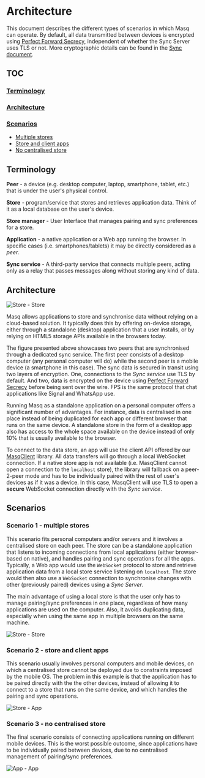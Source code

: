 
# Architecture

This document describes the different types of scenarios in which Masq can operate. By default, all data transmitted between devices is encrypted using [Perfect Forward Secrecy](https://en.wikipedia.org/wiki/Forward_secrecy), independent of whether the Sync Server uses TLS or not. More cryptographic details can be found in the [Sync document](https://github.com/QwantResearch/masq-docs/blob/gh-pages/sync).


## TOC

### [Terminology](#terminology)
### [Architecture](#architecture)
### [Scenarios](#scenarios)
* [Multiple stores](#scenario-1---multiple-stores)
* [Store and client apps](#scenario-2---store-and-client-apps)
* [No centralised store](#scenario-3---no-centralised-store)

## Terminology

**Peer** - a device (e.g. desktop computer, laptop, smartphone, tablet, etc.) that is under the user's physical control.

**Store** - program/service that stores and retrieves application data. Think of it as a local database on the user's device.

**Store manager** - User Interface that manages pairing and sync preferences for a store.

**Application** - a native application or a Web app running the browser. In specific cases (i.e. smartphones/tablets) it may be directly considered as a *peer*.

**Sync service** - A third-party service that connects multiple peers, acting only as a relay that passes messages along without storing any kind of data.

## Architecture

![Store - Store](https://qwantresearch.github.io/masq-docs/img/arch.png)

Masq allows applications to store and synchronise data without relying on a cloud-based solution. It typically does this by offering on-device storage, either through a standalone (desktop) application that a user installs, or by relying on HTML5 storage APIs available in the browsers today.

The figure presented above showcases two peers that are synchronised through a dedicated sync service. The first peer consists of a desktop computer (any personal computer will do) while the second peer is a mobile device (a smartphone in this case). The sync data is secured in transit using two layers of encryption. One, connections to the *Sync service* use TLS by default. And two, data is encrypted on the device using [Perfect Forward Secrecy](https://en.wikipedia.org/wiki/Forward_secrecy) before being sent over the wire. FPS is the same protocol that chat applications like Signal and WhatsApp use.

Running Masq as a standalone application on a personal computer offers a significant number of advantages. For instance, data is centralised in one place instead of being duplicated for each app or different browser that runs on the same device. A standalone store in the form of a desktop app also has access to the whole space available on the device instead of only 10% that is usually available to the browser.

To connect to the data store, an app will use the client API offered by our [MasqClient](https://github.com/QwantResearch/masq-client) library. All data transfers will go through a local WebSocket connection. If a native store app is not available (i.e. MasqClient cannot open a connection to the `localhost` store), the library will fallback on a peer-2-peer mode and has to be individually paired with the rest of user's devices as if it was a device. In this case, MasqClient will use TLS to open a **secure** WebSocket connection directly with the *Sync service*.


## Scenarios

### Scenario 1 - multiple stores

This scenario fits personal computers and/or servers and it involves a centralised store on each peer. The store can be a standalone application that listens to incoming connections from local applications (either browser-based on native), and handles pairing and sync operations for all the apps. Typically, a Web app would use the `WebSocket` protocol to store and retrieve application data from a local store service listening on `localhost`. The store would then also use a `WebSocket` connection to synchronise changes with other (previously paired) devices using a *Sync Server*.

The main advantage of using a local store is that the user only has to manage pairing/sync preferences in one place, regardless of how many applications are used on the computer. Also, it avoids duplicating data, especially when using the same app in multiple browsers on the same machine.

![Store - Store](https://qwantresearch.github.io/masq-docs/img/store-store.png)

### Scenario 2 - store and client apps

This scenario usually involves personal computers and mobile devices, on which a centralised store cannot be deployed due to constraints imposed by the mobile OS. The problem in this example is that the application has to be paired directly with the the other devices, instead of allowing it to connect to a store that runs on the same device, and which handles the pairing and sync operations.

![Store - App](https://qwantresearch.github.io/masq-docs/img/store-app.png)

### Scenario 3 - no centralised store

The final scenario consists of connecting applications running on different mobile devices. This is the worst possible outcome, since applications have to be individually paired between devices, due to no centralised management of pairing/sync preferences.

![App - App](https://qwantresearch.github.io/masq-docs/img/app-app.png)

